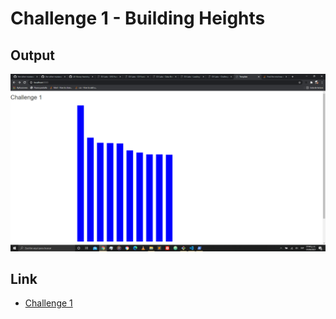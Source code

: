 # Challenge 1 - Building Heights

## Output

![image](https://github.com/the-other-mariana/d3-library-learning/blob/master/challenge-1/capture.png?raw=true)

## Link

- [Challenge 1](https://sites.google.com/up.edu.mx/d3-labs/exercises/challenge-i)